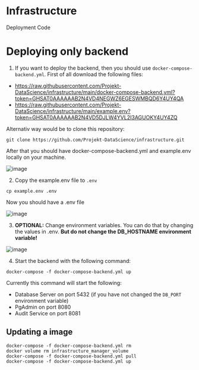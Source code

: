 # Infrastructure

Deployment Code

# Deploying only backend

1. If you want to deploy the backend, then you should use `docker-compose-backend.yml`. First of all download the following files:

- https://raw.githubusercontent.com/Projekt-DataScience/infrastructure/main/docker-compose-backend.yml?token=GHSAT0AAAAAAB2N4VD4NEGWZ6EGESWMBQD6Y4UY4QA
- https://raw.githubusercontent.com/Projekt-DataScience/infrastructure/main/example.env?token=GHSAT0AAAAAAB2N4VD5DJLW4YVL2I3AGUOKY4UY4ZQ

Alternativ way would be to clone this repository:

```
git clone https://github.com/Projekt-DataScience/infrastructure.git
```

After that you should have docker-compose-backend.yml and example.env locally on your machine.

![image](https://user-images.githubusercontent.com/39222224/206868733-637b404e-ba4a-4a38-b62b-3fe036bdbebf.png)

2. Copy the example.env file to `.env`

```
cp example.env .env
```

Now you should have a .env file

![image](https://user-images.githubusercontent.com/39222224/206868778-dcb52609-69c0-477c-b4f1-b841ff14362e.png)

3. **OPTIONAL:** Change environment variables. You can do that by changing the values in .env. **But do not change the DB_HOSTNAME environment variable!**

![image](https://user-images.githubusercontent.com/39222224/206868851-8203ca60-21f8-4b78-8964-255bf5434bbc.png)

4. Start the backend with the following command:

```
docker-compose -f docker-compose-backend.yml up
```

Currently this command will start the following:

- Database Server on port 5432 (if you have not changed the `DB_PORT` environment variable)
- PgAdmin on port 8080
- Audit Service on port 8081

## Updating a image

```
docker-compose -f docker-compose-backend.yml rm
docker volume rm infrastructure_manager_volume
docker-compose -f docker-compose-backend.yml pull
docker-compose -f docker-compose-backend.yml up
```
